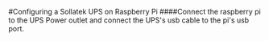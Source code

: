 #Configuring a Sollatek UPS on Raspberry Pi
####Connect the raspberry pi to the UPS Power outlet and connect the UPS's usb cable to the pi's usb port.
